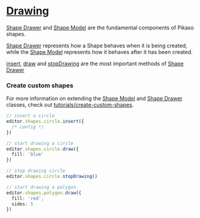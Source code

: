 # [Drawing](/api/classes/ShapeDrawer.html)

[Shape Drawer](/api/classes/ShapeDrawer.html) and [Shape Model](/api/classes/ShapeModel.html) are the fundamental components of Pikaso shapes.

[Shape Drawer](/api/classes/ShapeDrawer.html) represents how a Shape behaves when it is being created, while the [Shape Model](/api/classes/ShapeModel.html) represents how it behaves after it has been created.

[insert](/api/classes/ShapeDrawer.html#insert), [draw](/api/classes/ShapeDrawer.html#draw) and [stopDrawing](/api/classes/ShapeDrawer.html#stopDrawing) are the most important methods of [Shape Drawer](/api/classes/ShapeDrawer.html)

### Create custom shapes

For more information on extending the [Shape Model](/api/classes/ShapeModel.html) and [Shape Drawer](/api/classes/ShapeDrawer.html) classes, check out [tutorials/create-custom-shapes](/tutorials/create-custom-shapes).

```ts
// insert a circle
editor.shapes.circle.insert({
  /* config */
})

// start drawing a circle
editor.shapes.circle.draw({
  fill: 'blue'
})

// stop drawing circle
editor.shapes.circle.stopDrawing()

// start drawing a polygon
editor.shapes.polygon.draw({
  fill: 'red',
  sides: 5
})
```